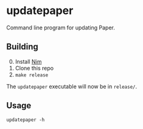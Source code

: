 # updatepaper

Command line program for updating Paper.

## Building

0. Install [Nim](https://nim-lang.org)
1. Clone this repo
2. `make release`

The `updatepaper` executable will now be in `release/`.

## Usage

`updatepaper -h`
